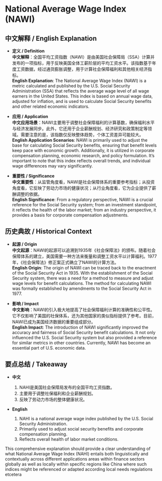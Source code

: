 # National Average Wage Index (NAWI)

## 中文解释 / English Explanation

* **定义 / Definition**  
  **中文解释**：全国平均工资指数（NAWI）是由美国社会保障局（SSA）计算并发布的一项指标，用于反映美国全体工薪阶层的平均工资水平。该指数基于年度工资数据，经过通货膨胀调整，用于计算社会保障福利和其他相关经济指标。  
  **English Explanation**: The National Average Wage Index (NAWI) is a metric calculated and published by the U.S. Social Security Administration (SSA) that reflects the average wage level of all wage earners in the United States. This index is based on annual wage data, adjusted for inflation, and is used to calculate Social Security benefits and other related economic indicators.

* **应用 / Application**  
  **中文应用场景**：NAWI主要用于调整社会保障福利的计算基数，确保福利水平与经济发展同步。此外，它还用于企业薪酬规划、经济研究和政策制定等领域。需要注意的是，该指数仅反映整体趋势，个体工资差异可能较大。  
  **English Application Scenarios**: NAWI is primarily used to adjust the base for calculating Social Security benefits, ensuring that benefit levels keep pace with economic growth. Additionally, it is utilized in corporate compensation planning, economic research, and policy formulation. It’s important to note that this index reflects overall trends, and individual wage differences may vary significantly.

* **重要性 / Significance**  
  **中文重要性**：从监管角度看，NAWI是社会保障体系的重要参考指标；从投资角度看，它反映了劳动力市场的健康状况；从行业角度看，它为企业提供了薪酬调整的依据。  
  **English Significance**: From a regulatory perspective, NAWI is a crucial reference for the Social Security system; from an investment standpoint, it reflects the health of the labor market; from an industry perspective, it provides a basis for corporate compensation adjustments.

## 历史典故 / Historical Context

* **起源 / Origin**  
  **中文起源**：NAWI的起源可以追溯到1935年《社会保障法》的颁布。随着社会保障体系的建立，美国需要一种方法来衡量和调整工资水平以计算福利。1977年，《社会保障法》修正案正式确立了NAWI的计算方法。  
  **English Origin**: The origin of NAWI can be traced back to the enactment of the Social Security Act in 1935. With the establishment of the Social Security system, there was a need for a method to measure and adjust wage levels for benefit calculations. The method for calculating NAWI was formally established by amendments to the Social Security Act in 1977.

* **影响 / Impact**  
  **中文影响**：NAWI的引入极大地提高了社会保障福利计算的准确性和公平性。它不仅影响了美国的社保体系，还为其他国家的类似指标提供了参考。目前，NAWI已成为美国经济数据的重要组成部分。  
  **English Impact**: The introduction of NAWI significantly improved the accuracy and fairness of Social Security benefit calculations. It not only influenced the U.S. Social Security system but also provided a reference for similar metrics in other countries. Currently, NAWI has become an essential part of U.S. economic data.

## 要点总结 / Takeaway

* **中文**  
  1. NAHI是美国社会保障局发布的全国平均工资指数。
  2. 主要用于调整社保福利和企业薪酬规划。
  3. 反映了劳动力市场的整体健康状况。

* **English**  
  1. NAHI is a national average wage index published by the U.S. Social Security Administration.
  2. Primarily used to adjust social security benefits and corporate compensation planning.
  3. Reflects overall health of labor market conditions.

This comprehensive explanation should provide a clear understanding of what National Average Wage Index (NAHI) entails both linguistically and contextually across different applications areas within finance sectors globally as well as locally within specific regions like China where such indices might be referenced or adapted according local needs regulations etcetera